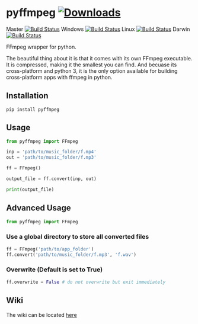 # pyffmpeg  [![Downloads](https://pepy.tech/badge/pyffmpeg)](https://pepy.tech/project/pyffmpeg)
Master [![Build Status](https://travis-ci.com/deuteronomy-works/pyffmpeg.svg?branch=master)](https://travis-ci.com/deuteronomy-works/pyffmpeg)  Windows [![Build Status](https://travis-ci.com/deuteronomy-works/pyffmpeg.svg?branch=build-windows)](https://travis-ci.com/deuteronomy-works/pyffmpeg)  Linux [![Build Status](https://travis-ci.com/deuteronomy-works/pyffmpeg.svg?branch=build-linux)](https://travis-ci.com/deuteronomy-works/pyffmpeg)  Darwin [![Build Status](https://travis-ci.com/deuteronomy-works/pyffmpeg.svg?branch=build-darwin)](https://travis-ci.com/deuteronomy-works/pyffmpeg)

FFmpeg wrapper for python.

The beautiful thing about it is that it comes with its own FFmpeg executable. It is compressed, making it the smallest you can find. And becuase its cross-platform and python 3, it is the only option available for building cross-platform apps with ffmpeg in python.

## Installation
    pip install pyffmpeg

## Usage
```python
from pyffmpeg import FFmpeg

inp = 'path/to/music_folder/f.mp4'
out = 'path/to/music_folder/f.mp3'

ff = FFmpeg()

output_file = ff.convert(inp, out)

print(output_file)


```

## Advanced Usage
```python
from pyffmpeg import FFmpeg
```

### Use a global directory to store all converted files
```python
ff = FFmpeg('path/to/app_folder')
ff.convert('path/to/music_folder/f.mp3', 'f.wav')
```

### Overwrite (Default is set to True)
```python
ff.overwrite = False # do not overwrite but exit immediately
```

## Wiki
The wiki can be located [here](https://github.com/deuteronomy-works/pyffmpeg/wiki)

